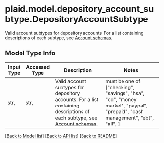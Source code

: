 # plaid.model.depository_account_subtype.DepositoryAccountSubtype

Valid account subtypes for depository accounts. For a list containing descriptions of each subtype, see [Account schemas](https://plaid.com/docs/api/accounts/#StandaloneAccountType-depository).

## Model Type Info
Input Type | Accessed Type | Description | Notes
------------ | ------------- | ------------- | -------------
str,  | str,  | Valid account subtypes for depository accounts. For a list containing descriptions of each subtype, see [Account schemas](https://plaid.com/docs/api/accounts/#StandaloneAccountType-depository). | must be one of ["checking", "savings", "hsa", "cd", "money market", "paypal", "prepaid", "cash management", "ebt", "all", ] 

[[Back to Model list]](../../README.md#documentation-for-models) [[Back to API list]](../../README.md#documentation-for-api-endpoints) [[Back to README]](../../README.md)

